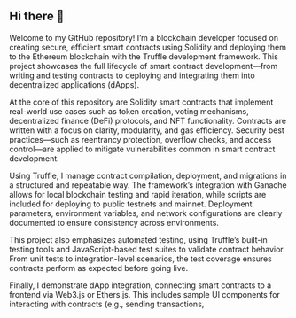 ## Hi there 👋

Welcome to my GitHub repository! I’m a blockchain developer focused on creating secure, efficient smart contracts using Solidity and deploying them to the Ethereum blockchain with the Truffle development framework. This project showcases the full lifecycle of smart contract development—from writing and testing contracts to deploying and integrating them into decentralized applications (dApps).

At the core of this repository are Solidity smart contracts that implement real-world use cases such as token creation, voting mechanisms, decentralized finance (DeFi) protocols, and NFT functionality. Contracts are written with a focus on clarity, modularity, and gas efficiency. Security best practices—such as reentrancy protection, overflow checks, and access control—are applied to mitigate vulnerabilities common in smart contract development.

Using Truffle, I manage contract compilation, deployment, and migrations in a structured and repeatable way. The framework’s integration with Ganache allows for local blockchain testing and rapid iteration, while scripts are included for deploying to public testnets and mainnet. Deployment parameters, environment variables, and network configurations are clearly documented to ensure consistency across environments.

This project also emphasizes automated testing, using Truffle’s built-in testing tools and JavaScript-based test suites to validate contract behavior. From unit tests to integration-level scenarios, the test coverage ensures contracts perform as expected before going live.

Finally, I demonstrate dApp integration, connecting smart contracts to a frontend via Web3.js or Ethers.js. This includes sample UI components for interacting with contracts (e.g., sending transactions,
